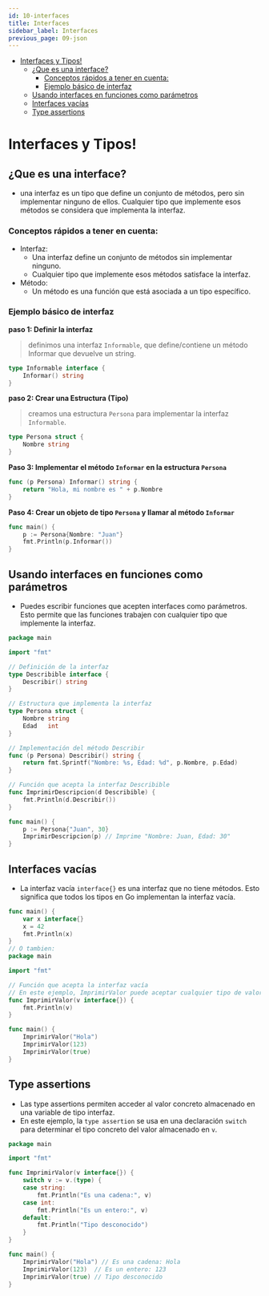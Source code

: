 ```yaml
---
id: 10-interfaces
title: Interfaces
sidebar_label: Interfaces
previous_page: 09-json
---
```


- [Interfaces y Tipos!](#interfaces-y-tipos)
  - [¿Que es una interface?](#que-es-una-interface)
    - [Conceptos rápidos a tener en cuenta:](#conceptos-rápidos-a-tener-en-cuenta)
    - [Ejemplo básico de interfaz](#ejemplo-básico-de-interfaz)
  - [Usando interfaces en funciones como parámetros](#usando-interfaces-en-funciones-como-parámetros)
  - [Interfaces vacías](#interfaces-vacías)
  - [Type assertions](#type-assertions)


# Interfaces y Tipos!

## ¿Que es una interface?
- una interfaz es un tipo que define un conjunto de métodos, pero sin implementar ninguno de ellos. Cualquier tipo que implemente esos métodos se considera que implementa la interfaz.

### Conceptos rápidos a tener en cuenta:
- Interfaz:
  - Una interfaz define un conjunto de métodos sin implementar ninguno.
  - Cualquier tipo que implemente esos métodos satisface la interfaz.
- Método:
  - Un método es una función que está asociada a un tipo específico.

### Ejemplo básico de interfaz

**paso 1: Definir la interfaz**
> definimos una interfaz `Informable`, que define/contiene un método Informar que devuelve un string.

```go
type Informable interface {
    Informar() string
}
```
**paso 2:  Crear una Estructura (Tipo)**
> creamos una estructura `Persona` para implementar la interfaz `Informable`.

```go
type Persona struct {
    Nombre string
}
```

**Paso 3: Implementar el método `Informar` en la estructura `Persona`**

```go
func (p Persona) Informar() string {
    return "Hola, mi nombre es " + p.Nombre
}
```

**Paso 4: Crear un objeto de tipo `Persona` y llamar al método `Informar`**

```go
func main() {
    p := Persona{Nombre: "Juan"}
    fmt.Println(p.Informar())
}
```

## Usando interfaces en funciones como parámetros
- Puedes escribir funciones que acepten interfaces como parámetros. Esto permite que las funciones trabajen con cualquier tipo que implemente la interfaz.

```go
package main

import "fmt"

// Definición de la interfaz
type Describible interface {
    Describir() string
}

// Estructura que implementa la interfaz
type Persona struct {
    Nombre string
    Edad   int
}

// Implementación del método Describir
func (p Persona) Describir() string {
    return fmt.Sprintf("Nombre: %s, Edad: %d", p.Nombre, p.Edad)
}

// Función que acepta la interfaz Describible
func ImprimirDescripcion(d Describible) {
    fmt.Println(d.Describir())
}

func main() {
    p := Persona{"Juan", 30}
    ImprimirDescripcion(p) // Imprime "Nombre: Juan, Edad: 30"
}
```

## Interfaces vacías
- La interfaz vacía `interface{}` es una interfaz que no tiene métodos. Esto significa que todos los tipos en Go implementan la interfaz vacía.

```go
func main() {
    var x interface{}
    x = 42
    fmt.Println(x)
}
// O tambien:
package main

import "fmt"

// Función que acepta la interfaz vacía
// En este ejemplo, ImprimirValor puede aceptar cualquier tipo de valor.
func ImprimirValor(v interface{}) {
    fmt.Println(v)
}

func main() {
    ImprimirValor("Hola")
    ImprimirValor(123)
    ImprimirValor(true)
}
```

## Type assertions
- Las type assertions permiten acceder al valor concreto almacenado en una variable de tipo interfaz.
- En este ejemplo, la `type assertion` se usa en una declaración `switch` para determinar el tipo concreto del valor almacenado en `v`.

```go
package main

import "fmt"

func ImprimirValor(v interface{}) {
    switch v := v.(type) {
    case string:
        fmt.Println("Es una cadena:", v)
    case int:
        fmt.Println("Es un entero:", v)
    default:
        fmt.Println("Tipo desconocido")
    }
}

func main() {
    ImprimirValor("Hola") // Es una cadena: Hola
    ImprimirValor(123)  // Es un entero: 123
    ImprimirValor(true) // Tipo desconocido
}
```